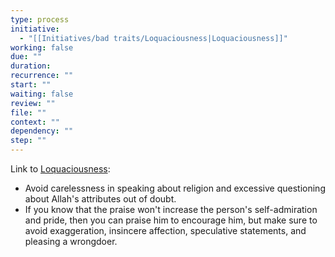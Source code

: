 ```yaml
---
type: process
initiative:
  - "[[Initiatives/bad traits/Loquaciousness|Loquaciousness]]"
working: false
due: ""
duration: 
recurrence: ""
start: ""
waiting: false
review: ""
file: ""
context: ""
dependency: ""
step: ""
---
```


Link to [Loquaciousness](Initiatives/bad%20traits/Loquaciousness.md):

* Avoid carelessness in speaking about religion and excessive questioning about Allah's attributes out of doubt.
* If you know that the praise won't increase the person's self-admiration and pride, then you can praise him to encourage him, but make sure to avoid exaggeration, insincere affection, speculative statements, and pleasing a wrongdoer.
